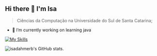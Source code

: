 ## Hi there 👋 I'm Isa

 > Ciências da Computação na Universidade do Sul de Santa Catarina;

- 🔭 I’m currently working on learning java

[![My Skills](https://skillicons.dev/icons?i=java)](https://skillicons.dev)

![isadahmerb's GitHub stats](https://github-readme-stats.vercel.app/api?username=isadahmerb&show_icons=true&theme=midnight-purple).
